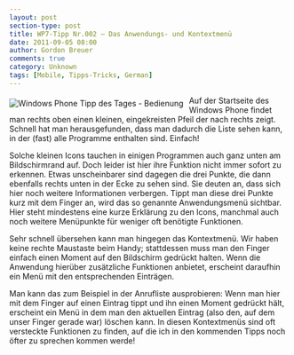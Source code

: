 ```yaml
---
layout: post
section-type: post
title: WP7-Tipp Nr.002 – Das Anwendungs- und Kontextmenü
date: 2011-09-05 08:00
author: Gordon Breuer
comments: true
category: Unknown
tags: [Mobile, Tipps-Tricks, German]
---
```

<p><img style="margin: 5px 10px 10px 0px; float: left;" src="http://anheledirwp.blob.core.windows.net/wordpress/2011/09/bedienung1.png" alt="Windows Phone Tipp des Tages - Bedienung" /></p>
<p>Auf der Startseite des Windows Phone findet man rechts oben einen kleinen, eingekreisten Pfeil der nach rechts zeigt. Schnell hat man herausgefunden, dass man dadurch die Liste sehen kann, in der (fast) alle Programme enthalten sind. Einfach!</p>
<p>Solche kleinen Icons tauchen in einigen Programmen auch ganz unten am Bildschirmrand auf. Doch leider ist hier ihre Funktion nicht immer sofort zu erkennen. Etwas unscheinbarer sind dagegen die drei Punkte, die dann ebenfalls rechts unten in der Ecke zu sehen sind. Sie deuten an, dass sich hier noch weitere Informationen verbergen. Tippt man diese drei Punkte kurz mit dem Finger an, wird das so genannte Anwendungsmen&uuml; sichtbar. Hier steht mindestens eine kurze Erkl&auml;rung zu den Icons, manchmal auch noch weitere Men&uuml;punkte f&uuml;r weniger oft ben&ouml;tigte Funktionen.</p>
<p>Sehr schnell &uuml;bersehen kann man hingegen das Kontextmen&uuml;. Wir haben keine rechte Maustaste beim Handy; stattdessen muss man den Finger einfach einen Moment auf den Bildschirm gedr&uuml;ckt halten. Wenn die Anwendung hier&uuml;ber zus&auml;tzliche Funktionen anbietet, erscheint daraufhin ein Men&uuml; mit den entsprechenden Eintr&auml;gen.</p>
<p>Man kann das zum Beispiel in der Anrufliste ausprobieren: Wenn man hier mit dem Finger auf einen Eintrag tippt und ihn einen Moment gedr&uuml;ckt h&auml;lt, erscheint ein Men&uuml; in dem man den aktuellen Eintrag (also den, auf dem unser Finger gerade war) l&ouml;schen kann. In diesen Kontextmen&uuml;s sind oft versteckte Funktionen zu finden, auf die ich in den kommenden Tipps noch &ouml;fter zu sprechen kommen werde!</p>
